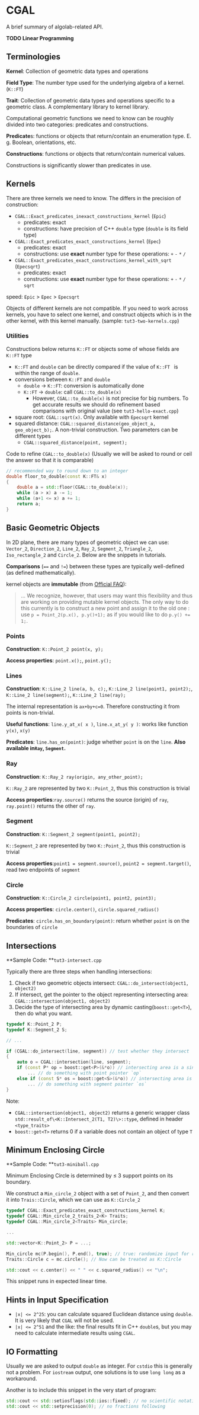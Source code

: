 # CGAL

A brief summary of algolab-related API.

**TODO Linear Programming**



## Terminologies

**Kernel**: Collection of geometric data types and operations

**Field Type**: The number type used for the underlying algebra of a kernel. (`K::FT`)

**Trait**: Collection of geometric data types and operations specific to a geometric class. A complementary library to kernel library.



Computational geometric functions we need to know can be roughly divided into two categories: predicates  and constructions.

**Predicate**s: functions or objects that return/contain an enumeration type. E. g. Boolean, orientations, etc.

**Constructions**: functions  or objects that return/contain numerical values.

Constructions is significantly slower than predicates in use.



## Kernels

There are three kernels we need to know. The differs in the precision of construction:

- `CGAL::Exact_predicates_inexact_constructions_kernel` (`Epic`)
  - predicates: exact
  - constructions: have precision of C++ `double` type (`double` is its field type)
- `CGAL::Exact_predicates_exact_constructions_kernel` (`Epec`)
  - predicates: exact
  - constructions: use **exact** number type for these operations: `+` `-` `*` `/` 
- `CGAL::Exact_predicates_exact_constructions_kernel_with_sqrt` (`Epecsqrt`)
  - predicates: exact
  - constructions: use **exact** number type for these operations: `+` `-` `*` `/` `sqrt`

speed: `Epic` > `Epec` > `Epecsqrt`



Objects of different kernels are not compatible. If you need to work across kernels, you have to select one kernel, and construct objects which is in the other kernel, with this kernel manually. (sample: `tut3-two-kernels.cpp`)



### Utilities

Constructions below returns `K::FT` or objects some of whose fields are `K::FT` type

- `K::FT` and `double` can be directly compared if the value of `K::FT ` is within the range of `double`.
- conversions between `K::FT` and `double`
  - `double` -> `K::FT`: conversion is automatically done
  - `K::FT` -> `double`: call `CGAL::to_double(x)`
    - However, `CGAL::to_double(x)` is not precise for big numbers. To get accurate results we should do refinement based comparisons with original value (see `tut3-hello-exact.cpp`)
- square root: `CGAL::sqrt(x)`. Only available with `Epecsqrt` kernel
- squared distance: `CGAL::squared_distance(geo_object_a, geo_object_b);`. A non-trivial construction. Two parameters can be different types
  - `CGAL::squared_distance(point, segment);`



Code to refine  `CGAL::to_double(x)` (Usually we will be asked to round or ceil the answer so that it is comparable)

```c++
// recommended way to round down to an integer
double floor_to_double(const K::FT& x)
{
    double a = std::floor(CGAL::to_double(x));
    while (a > x) a -= 1;
    while (a+1 <= x) a += 1;
    return a;
}
```



## Basic Geometric Objects

In 2D plane, there are many types of geometric object we can use: `Vector_2`, `Direction_2`, `Line_2`, `Ray_2`, `Segment_2`, `Triangle_2`, `Iso_rectangle_2` and `Circle_2`. Below are the snippets in tutorials.



**Comparisons** (`==` and `!=`) between these types are typically well-defined (as defined mathematically).



kernel objects are **immutable** (from [Official FAQ](https://www.cgal.org/FAQ.html)):

> ... We recognize, however, that users may want this flexibility and thus are working on providing mutable kernel objects. The only way to do this currently is to construct a new point and assign it to the old one : use `p = Point_2(p.x(), p.y()+1);` as if you would like to do `p.y() += 1;`.



### Points

**Construction**: `K::Point_2 point(x, y);`

**Access properties**: `point.x();`, `point.y();`



### Lines

**Construction**: `K::Line_2 line(a, b, c);`, `K::Line_2 line(point1, point2);`, `K::Line_2 line(segment);`, `K::Line_2 line(ray);`

The internal representation is `ax+by+c=0`. Therefore constructing it from points is non-trivial.

**Useful functions**: `line.y_at_x( x )`, `line.x_at_y( y )`: works like function `y(x)`, `x(y)`

**Predicates**: `line.has_on(point)`: judge whether `point` is on the `line`.  **Also available in`Ray`, `Segment`.**



### Ray

**Construction**: `K::Ray_2 ray(origin, any_other_point);`

`K::Ray_2` are represented by two `K::Point_2`, thus this construction is trivial

**Access properties**:`ray.source()` returns the source (origin) of `ray`, `ray.point()` returns the other of `ray`. 



### Segment

**Construction**: `K::Segment_2 segment(point1, point2);`

`K::Segment_2` are represented by two `K::Point_2`, thus this construction is trivial

**Access properties**:`point1 = segment.source()`, `point2 = segment.target()`, read two endpoints of `segment`



### Circle

**Construction**: `K::Circle_2 circle(point1, point2, point3);`

**Access properties**: `circle.center()`, `circle.squared_radius()`

**Predicates**: `circle.has_on_boundary(point)`: return whether `point` is on the boundaries of `circle`





## Intersections

**Sample Code: **`tut3-intersect.cpp`



Typically there are three steps when handling intersections:

1. Check if two geometric objects intersect: `CGAL::do_intersect(object1, object2)`
2. If intersect, get the pointer to the object representing intersecting area: `CGAL::intersection(object1, object2)`
3. Decide the type of intersecting area by dynamic casting(`boost::get<T>`), then do what you want.

```c++
typedef K::Point_2 P;
typedef K::Segment_2 S;

// ...

if (CGAL::do_intersect(line, segment)) // test whether they intersect
{
    auto o = CGAL::intersection(line, segment);
    if (const P* op = boost::get<P>(&*o)) // intersecting area is a single point
        ... // do something with point pointer `op`
    else if (const S* os = boost::get<S>(&*o)) // intersecting area is a segment
        ... // do something with segment pointer `os`
}
```



Note: 

- `CGAL::intersection(object1, object2)` returns a generic wrapper class `std::result_of\<K::Intersect_2(T1, T2)\>::type`, defined in header `<type_traits>`
- `boost::get<T>` returns 0 if a variable does not contain an object of type `T`



## Minimum Enclosing Circle

**Sample Code: **`tut3-miniball.cpp`



Minimum Enclosing Circle is determined by ≤ 3 support points on its boundary.

We construct a `Min_circle_2` object with a set of `Point_2`, and then convert it into `Trais::Circle`, which we can use as `K::Circle_2`

```c++
typedef CGAL::Exact_predicates_exact_constructions_kernel K;
typedef CGAL::Min_circle_2_traits_2<K> Traits;
typedef CGAL::Min_circle_2<Traits> Min_circle;

...

std::vector<K::Point_2> P = ...;

Min_circle mc(P.begin(), P.end(), true); // true: randomize input for robustness
Traits::Circle c = mc.circle(); // Now can be treated as K::Circle

std::cout << c.center() << " " << c.squared_radius() << "\n";

```

This snippet runs in expected linear time.



## Hints in Input Specification

- `|x| <= 2^25`: you can calculate squared Euclidean distance using `double`. It is very likely that `CGAL` will not be used.
- `|x| <= 2^51` and the like: the final results fit in C++ `double`s, but you may need to calculate intermediate results using `CGAL`.



## IO Formatting

Usually we are asked to output `double` as integer. For `cstdio` this is generally not a problem. For `iostream` output, one solutions is to use `long long` as a workaround. 

Another is to include this snippet in the very start of program:

```c++
std::cout << std::setiosflags(std::ios::fixed); // no scientific notations
std::cout << std::setprecision(0); // no fractions following
```

